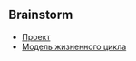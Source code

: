 ## Brainstorm

- [Проект](https://github.com/N-Trigubiak-org/Brainstorm/blob/main/project.md)
- [Модель жизненного цикла](https://github.com/N-Trigubiak-org/Brainstorm/blob/main/lifecycle.md)
